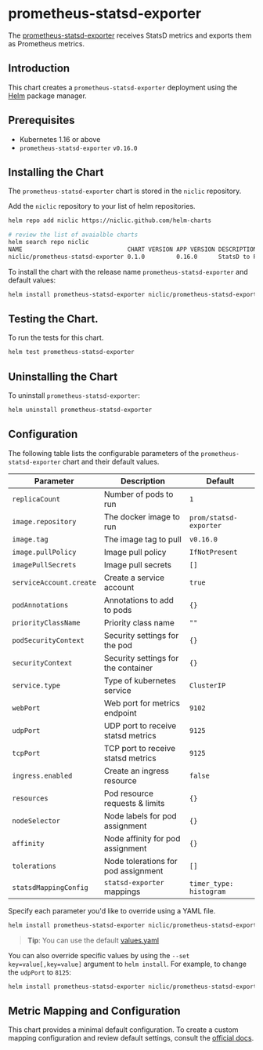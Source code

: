 # prometheus-statsd-exporter

The [prometheus-statsd-exporter](https://github.com/prometheus/statsd_exporter) receives StatsD metrics and exports them as Prometheus metrics.

## Introduction

This chart creates a `prometheus-statsd-exporter` deployment using the [Helm](https://helm.sh) package manager.


## Prerequisites

- Kubernetes 1.16 or above
- `prometheus-statsd-exporter` `v0.16.0`


## Installing the Chart

The `prometheus-statsd-exporter` chart is stored in the `niclic` repository.

Add the `niclic` repository to your list of helm repositories.

```sh
helm repo add niclic https://niclic.github.com/helm-charts

# review the list of avaialble charts
helm search repo niclic
NAME                              CHART VERSION APP VERSION DESCRIPTION                           
niclic/prometheus-statsd-exporter 0.1.0         0.16.0      StatsD to Prometheus metrics exporter.
```

To install the chart with the release name `prometheus-statsd-exporter` and default values:

```sh
helm install prometheus-statsd-exporter niclic/prometheus-statsd-exporter
```


## Testing the Chart.

To run the tests for this chart.

```sh
helm test prometheus-statsd-exporter
```


## Uninstalling the Chart

To uninstall `prometheus-statsd-exporter`:

```sh
helm uninstall prometheus-statsd-exporter
```


## Configuration

The following table lists the configurable parameters of the `prometheus-statsd-exporter` chart and their default values.


|             Parameter               |            Description                   |                    Default                |
|-------------------------------------|------------------------------------------|-------------------------------------------|
| `replicaCount`                      | Number of pods to run                    | `1`                                       |
| `image.repository`                  | The docker image to run                  | `prom/statsd-exporter`                    |
| `image.tag`                         | The image tag to pull                    | `v0.16.0`                                 |
| `image.pullPolicy`                  | Image pull policy                        | `IfNotPresent`                            |
| `imagePullSecrets`                  | Image pull secrets                       | `[]`                                      |
| `serviceAccount.create`             | Create a service account                 | `true`                                    |
| `podAnnotations`                    | Annotations to add to pods               | `{}`                                      |
| `priorityClassName`                 | Priority class name                      | `""`                                      |
| `podSecurityContext`                | Security settings for the pod            | `{}`                                      |
| `securityContext`                   | Security settings for the container      | `{}`                                      |
| `service.type`                      | Type of kubernetes service               | `ClusterIP`                               |
| `webPort`                           | Web port for metrics endpoint            | `9102`                                    |
| `udpPort`                           | UDP port to receive statsd metrics       | `9125`                                    |
| `tcpPort`                           | TCP port to receive statsd metrics       | `9125`                                    |
| `ingress.enabled`                   | Create an ingress resource               | `false`                                   |
| `resources`                         | Pod resource requests & limits           | `{}`                                      |
| `nodeSelector`                      | Node labels for pod assignment           | `{}`                                      |
| `affinity`                          | Node affinity for pod assignment         | `{}`                                      |
| `tolerations`                       | Node tolerations for pod assignment      | `[]`                                      |
| `statsdMappingConfig`               | `statsd-exporter` mappings               | `timer_type: histogram`                   |


Specify each parameter you'd like to override using a YAML file.

```sh
helm install prometheus-statsd-exporter niclic/prometheus-statsd-exporter -f values.yaml
```

> **Tip**: You can use the default [values.yaml](values.yaml)

You can also override specific values by using the `--set key=value[,key=value]` argument to `helm install`. For example, to change the `udpPort` to `8125`:

```sh
helm install prometheus-statsd-exporter niclic/prometheus-statsd-exporter --set udpPort=8125
```


## Metric Mapping and Configuration
This chart provides a minimal default configuration. To create a custom mapping configuration and review default settings, consult the [official docs](https://github.com/prometheus/statsd_exporter#metric-mapping-and-configuration).
